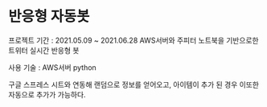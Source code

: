 # 반응형 자동봇

프로젝트 기간 : 2021.05.09 ~ 2021.06.28
AWS서버와 주피터 노트북을 기반으로한 트위터 실시간 반응형 봇

사용 기술 : AWS서버 python 

구글 스프레스 시트와 연동해 랜덤으로 정보를 얻어오고, 아이템이 추가 된 경우 이또한 자동으로 추가가 가능하다.

